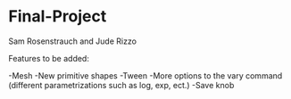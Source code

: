 # Final-Project
Sam Rosenstrauch and Jude Rizzo

Features to be added:

-Mesh
-New primitive shapes
-Tween
-More options to the vary command (different parametrizations such as log, exp, ect.)
-Save knob
